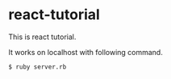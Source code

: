 # react-tutorial
This is react tutorial.

It works on localhost with following command.  
```
$ ruby server.rb
```
